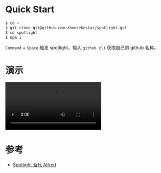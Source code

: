 

# Quick Start

```sh
$ cd ~
$ git clone git@github.com:zhoukekestar/spotlight.git
$ cd spotlight
$ npm i
```

`Command` + `Space` 触发 spotlight，输入 `github cli` 获取自己的 github 名称。

# 演示

<video src="https://github.com/user-attachments/assets/6841a79b-6cb8-4d3a-8aaa-81614c076451"></video>

# 参考

* [Spotlight 替代 Alfred](https://zhoukekestar.github.io/notes/2024/08/28/spotlight.html)

